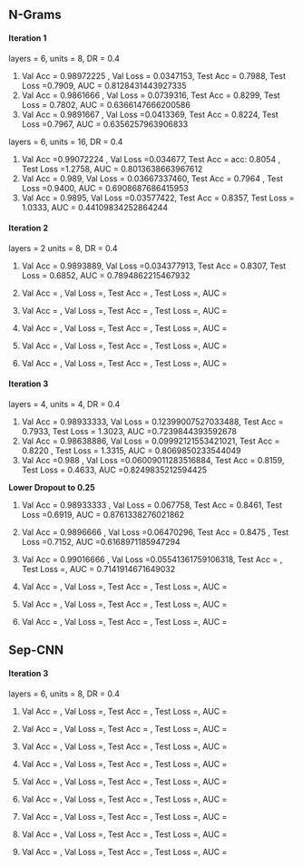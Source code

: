 ## N-Grams

#### Iteration 1
layers = 6, units = 8, DR = 0.4
  1. Val Acc = 0.98972225 ,  Val Loss = 0.0347153,  Test Acc = 0.7988,  Test Loss =0.7909,  AUC = 0.8128431443927335
  2. Val Acc = 0.9861666 ,  Val Loss = 0.0739316,  Test Acc = 0.8299,  Test Loss = 0.7802,  AUC = 0.6366147666200586
  3. Val Acc = 0.9891667 ,  Val Loss =0.0413369,  Test Acc = 0.8224,  Test Loss =0.7967,  AUC = 0.6356257963906833

layers = 6, units = 16, DR = 0.4

  1. Val Acc =0.99072224 ,  Val Loss =0.034677,  Test Acc = acc: 0.8054 ,  Test Loss =1.2758,  AUC = 0.8013638663967612
  2. Val Acc = 0.989,  Val Loss = 0.03667337460,  Test Acc = 0.7964 ,  Test Loss =0.9400,  AUC = 0.6908687686415953
  3. Val Acc = 0.9895,  Val Loss =0.03577422,  Test Acc = 0.8357,  Test Loss = 1.0333,  AUC = 0.44109834252864244

#### Iteration 2

layers = 2 units = 8, DR = 0.4

1. Val Acc = 0.9893889,  Val Loss =0.034377913,  Test Acc = 0.8307,  Test Loss = 0.6852,  AUC = 0.7894862215467932
2. Val Acc = ,  Val Loss =,  Test Acc = ,  Test Loss =,  AUC =
3. Val Acc = ,  Val Loss =,  Test Acc = ,  Test Loss =,  AUC =

1. Val Acc = ,  Val Loss =,  Test Acc = ,  Test Loss =,  AUC =
2. Val Acc = ,  Val Loss =,  Test Acc = ,  Test Loss =,  AUC =
3. Val Acc = ,  Val Loss =,  Test Acc = ,  Test Loss =,  AUC =

#### Iteration 3
layers = 4, units = 4, DR = 0.4

1. Val Acc = 0.98933333,  Val Loss = 0.12399007527033488,  Test Acc = 0.7933,  Test Loss = 1.3023,  AUC =0.7239844393592678
2. Val Acc = 0.98638886,  Val Loss = 0.09992121553421021,  Test Acc = 0.8220 ,  Test Loss = 1.3315,  AUC = 0.8069850233544049
3. Val Acc =0.988 ,  Val Loss =0.06009011283516884,  Test Acc = 0.8159,  Test Loss = 0.4633,  AUC =0.8249835212594425

**Lower Dropout to 0.25**

1. Val Acc = 0.98933333 ,  Val Loss = 0.067758,  Test Acc = 0.8461,  Test Loss =0.6919,  AUC = 0.8761338276021862
2. Val Acc = 0.9896666 ,  Val Loss =0.06470296,  Test Acc = 0.8475  ,  Test Loss =0.7152,  AUC =0.6168971185947294
3. Val Acc = 0.99016666 ,  Val Loss =0.05541361759106318,  Test Acc = ,  Test Loss =,  AUC = 0.7141914671649032

1. Val Acc = ,  Val Loss =,  Test Acc = ,  Test Loss =,  AUC =
2. Val Acc = ,  Val Loss =,  Test Acc = ,  Test Loss =,  AUC =
3. Val Acc = ,  Val Loss =,  Test Acc = ,  Test Loss =,  AUC =

## Sep-CNN

#### Iteration 3
layers = 6, units = 8, DR = 0.4

1. Val Acc = ,  Val Loss =,  Test Acc = ,  Test Loss =,  AUC =
2. Val Acc = ,  Val Loss =,  Test Acc = ,  Test Loss =,  AUC =
3. Val Acc = ,  Val Loss =,  Test Acc = ,  Test Loss =,  AUC =

1. Val Acc = ,  Val Loss =,  Test Acc = ,  Test Loss =,  AUC =
2. Val Acc = ,  Val Loss =,  Test Acc = ,  Test Loss =,  AUC =
3. Val Acc = ,  Val Loss =,  Test Acc = ,  Test Loss =,  AUC =

1. Val Acc = ,  Val Loss =,  Test Acc = ,  Test Loss =,  AUC =
2. Val Acc = ,  Val Loss =,  Test Acc = ,  Test Loss =,  AUC =
3. Val Acc = ,  Val Loss =,  Test Acc = ,  Test Loss =,  AUC =
